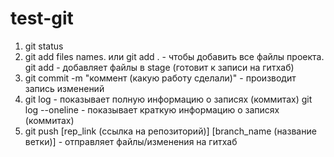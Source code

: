 # test-git
1. git status
2. git add files names. или git add . - чтобы добавить все файлы проекта. git add - добавляет файлы в stage (готовит к записи на гитхаб)
3. git commit -m "коммент (какую работу сделали)" - производит запись изменений 
4. git log - показывает полную информацию о записях (коммитах)
git log --oneline - показывает краткую информацию о записях (коммитах)
5. git push [rep_link (ссылка на репозиторий)] [branch_name (название ветки)] - отправляет файлы/изменения на гитхаб